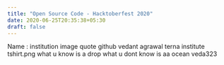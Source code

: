 ```yaml
---
title: "Open Source Code - Hacktoberfest 2020"
date: 2020-06-25T20:35:38+05:30
draft: false
---
```

Name : institution	image	quote	github
vedant agrawal
terna institute
tshirt.png
what u know is a drop what u dont know is aa ocean
veda323

